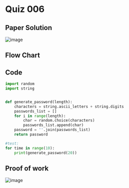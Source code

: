 # Quiz 006

## Paper Solution
![image](https://github.com/user-attachments/assets/87d25d48-a3f8-4783-8544-ef19772a32ea)

## Flow Chart
## Code
```.py
import random
import string


def generate_password(length):
    characters = string.ascii_letters + string.digits
    passwords_list = []
    for i in range(length):
        char = random.choice(characters)
        passwords_list.append(char)
    password = ''.join(passwords_list)
    return password

#test:
for time in range(10):
    print(generate_password(20))

```
## Proof of work
![image](https://github.com/user-attachments/assets/06d604c9-f3e0-4c8e-ac9f-041b7317af25)
